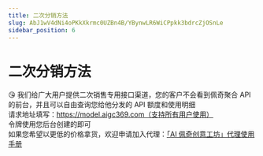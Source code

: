 ```yaml
---
title: 二次分销方法
slug: AbJ1wV4dNi4oPKkXkrmc0UZBn4B/YBynwLR6WiCPpkk3bdrcZjOSnLe
sidebar_position: 6
---
```



# 二次分销方法

<div class="callout callout-bg-2 callout-border-2">
<p>😘 我们给广大用户提供二次销售专用接口渠道，您的客户不会看到佩奇聚合 API 的前台，并且可以自由查询您给他分发的 API 额度和使用明细<br>请求地址填写：<a href="https://model.aigc369.com%EF%BC%88%E6%94%AF%E6%8C%81%E6%89%80%E6%9C%89%E7%94%A8%E6%88%B7%E4%BD%BF%E7%94%A8%EF%BC%89">https://model.aigc369.com（支持所有用户使用）</a><br>令牌使用您后台创建的即可<br>如果您希望以更低的价格拿货，欢迎申请加入代理：<a href="YJAhdam6roCTGxx3ym8cCwGnnzc">「AI 佩奇创意工坊」代理使用手册</a></p>
</div>

